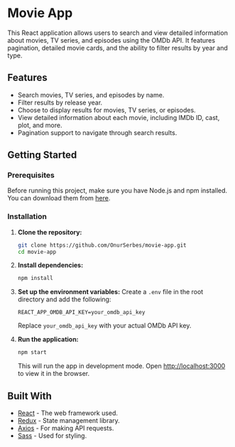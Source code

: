 # Movie App

This React application allows users to search and view detailed information about movies, TV series, and episodes using the OMDb API. It features pagination, detailed movie cards, and the ability to filter results by year and type.

## Features

- Search movies, TV series, and episodes by name.
- Filter results by release year.
- Choose to display results for movies, TV series, or episodes.
- View detailed information about each movie, including IMDb ID, cast, plot, and more.
- Pagination support to navigate through search results.

## Getting Started

### Prerequisites

Before running this project, make sure you have Node.js and npm installed. You can download them from [here](https://nodejs.org/).

### Installation

1. **Clone the repository:**
   ```bash
   git clone https://github.com/OnurSerbes/movie-app.git
   cd movie-app
   ```

2. **Install dependencies:**
   ```bash
   npm install
   ```

3. **Set up the environment variables:**
   Create a `.env` file in the root directory and add the following:
   ```
   REACT_APP_OMDB_API_KEY=your_omdb_api_key
   ```
   Replace `your_omdb_api_key` with your actual OMDb API key.

4. **Run the application:**
   ```bash
   npm start
   ```
   This will run the app in development mode. Open [http://localhost:3000](http://localhost:3000) to view it in the browser.

## Built With

- [React](https://reactjs.org/) - The web framework used.
- [Redux](https://redux.js.org/) - State management library.
- [Axios](https://github.com/axios/axios) - For making API requests.
- [Sass](https://sass-lang.com/) - Used for styling.
